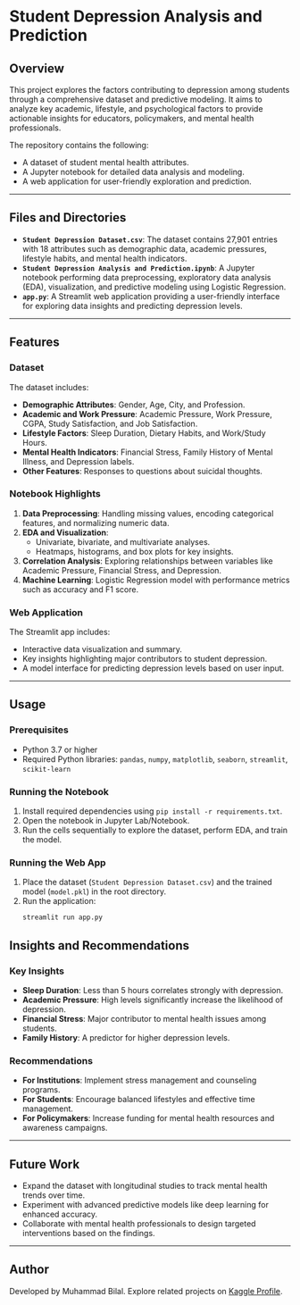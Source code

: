 # Student Depression Analysis and Prediction

## Overview

This project explores the factors contributing to depression among students through a comprehensive dataset and predictive modeling. It aims to analyze key academic, lifestyle, and psychological factors to provide actionable insights for educators, policymakers, and mental health professionals.

The repository contains the following:
- A dataset of student mental health attributes.
- A Jupyter notebook for detailed data analysis and modeling.
- A web application for user-friendly exploration and prediction.

---

## Files and Directories

- **`Student Depression Dataset.csv`**: The dataset contains 27,901 entries with 18 attributes such as demographic data, academic pressures, lifestyle habits, and mental health indicators.
- **`Student Depression Analysis and Prediction.ipynb`**: A Jupyter notebook performing data preprocessing, exploratory data analysis (EDA), visualization, and predictive modeling using Logistic Regression.
- **`app.py`**: A Streamlit web application providing a user-friendly interface for exploring data insights and predicting depression levels.

---

## Features

### Dataset
The dataset includes:
- **Demographic Attributes**: Gender, Age, City, and Profession.
- **Academic and Work Pressure**: Academic Pressure, Work Pressure, CGPA, Study Satisfaction, and Job Satisfaction.
- **Lifestyle Factors**: Sleep Duration, Dietary Habits, and Work/Study Hours.
- **Mental Health Indicators**: Financial Stress, Family History of Mental Illness, and Depression labels.
- **Other Features**: Responses to questions about suicidal thoughts.

### Notebook Highlights
1. **Data Preprocessing**: Handling missing values, encoding categorical features, and normalizing numeric data.
2. **EDA and Visualization**:
   - Univariate, bivariate, and multivariate analyses.
   - Heatmaps, histograms, and box plots for key insights.
3. **Correlation Analysis**: Exploring relationships between variables like Academic Pressure, Financial Stress, and Depression.
4. **Machine Learning**: Logistic Regression model with performance metrics such as accuracy and F1 score.

### Web Application
The Streamlit app includes:
- Interactive data visualization and summary.
- Key insights highlighting major contributors to student depression.
- A model interface for predicting depression levels based on user input.

---

## Usage

### Prerequisites
- Python 3.7 or higher
- Required Python libraries: `pandas`, `numpy`, `matplotlib`, `seaborn`, `streamlit`, `scikit-learn`

### Running the Notebook
1. Install required dependencies using `pip install -r requirements.txt`.
2. Open the notebook in Jupyter Lab/Notebook.
3. Run the cells sequentially to explore the dataset, perform EDA, and train the model.

### Running the Web App
1. Place the dataset (`Student Depression Dataset.csv`) and the trained model (`model.pkl`) in the root directory.
2. Run the application:
   ```bash
   streamlit run app.py

## Insights and Recommendations

### Key Insights
- **Sleep Duration**: Less than 5 hours correlates strongly with depression.
- **Academic Pressure**: High levels significantly increase the likelihood of depression.
- **Financial Stress**: Major contributor to mental health issues among students.
- **Family History**: A predictor for higher depression levels.

### Recommendations
- **For Institutions**: Implement stress management and counseling programs.
- **For Students**: Encourage balanced lifestyles and effective time management.
- **For Policymakers**: Increase funding for mental health resources and awareness campaigns.

---

## Future Work
- Expand the dataset with longitudinal studies to track mental health trends over time.
- Experiment with advanced predictive models like deep learning for enhanced accuracy.
- Collaborate with mental health professionals to design targeted interventions based on the findings.

---

## Author

Developed by Muhammad Bilal. Explore related projects on [Kaggle Profile](https://www.kaggle.com/bilalabdulmalik).
